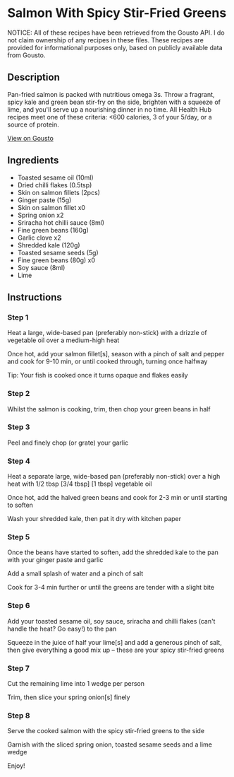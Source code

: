 # Salmon With Spicy Stir-Fried Greens

NOTICE: All of these recipes have been retrieved from the Gousto API. I do not claim ownership of any recipes in these files. These recipes are provided for informational purposes only, based on publicly available data from Gousto.

## Description

Pan-fried salmon is packed with nutritious omega 3s. Throw a fragrant, spicy kale and green bean stir-fry on the side, brighten with a squeeze of lime, and you'll serve up a nourishing dinner in no time. All Health Hub recipes meet one of these criteria: <600 calories, 3 of your 5/day, or a source of protein.

[View on Gousto](https://www.gousto.co.uk/recipes/cookbook/salmon-spicy-stir-fried-greens)

## Ingredients

- Toasted sesame oil (10ml)
- Dried chilli flakes (0.5tsp)
- Skin on salmon fillets (2pcs)
- Ginger paste (15g)
- Skin on salmon fillet x0
- Spring onion x2
- Sriracha hot chilli sauce (8ml)
- Fine green beans (160g)
- Garlic clove x2
- Shredded kale (120g)
- Toasted sesame seeds (5g)
- Fine green beans (80g) x0
- Soy sauce (8ml)
- Lime

## Instructions


### Step 1

Heat a large, wide-based pan (preferably non-stick) with a drizzle of vegetable oil over a medium-high heat

Once hot, add your salmon fillet[s], season with a pinch of salt and pepper and cook for 9-10 min, or until cooked through, turning once halfway

Tip: Your fish is cooked once it turns opaque and flakes easily


### Step 2

Whilst the salmon is cooking, trim, then chop your green beans in half


### Step 3

Peel and finely chop (or grate) your garlic


### Step 4

Heat a separate large, wide-based pan (preferably non-stick) over a high heat with 1/2 tbsp <span class="text-purple">[3/4 tbsp] </span><span class="text-danger">[1 tbsp]</span> vegetable oil

Once hot, add the halved green beans and cook for 2-3 min or until starting to soften

Wash your shredded kale, then pat it dry with kitchen paper


### Step 5

Once the beans have started to soften, add the shredded kale to the pan with your ginger paste and garlic

Add a small splash of water and a pinch of salt

Cook for 3-4 min further or until the greens are tender with a slight bite


### Step 6

Add your toasted sesame oil, soy sauce, sriracha and chilli flakes (can't handle the heat? Go easy!) to the pan

Squeeze in the juice of half your lime[s] and add a generous pinch of salt, then give everything a good mix up – these are your spicy stir-fried greens


### Step 7

Cut the remaining lime into 1 wedge per person

Trim, then slice your spring onion[s] finely

### Step 8

Serve the cooked salmon with the spicy stir-fried greens to the side

Garnish with the sliced spring onion, toasted sesame seeds and a lime wedge

Enjoy!


